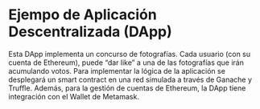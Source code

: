 # Ejempo de Aplicación Descentralizada (DApp)

Esta DApp implementa un concurso de fotografías. Cada usuario (con su cuenta de Ethereum), puede “dar like” a una de las fotografías que irán acumulando votos. Para implementar la lógica de la aplicación se desplegará un smart contract en una red simulada a través de Ganache y Truffle. Además, para la gestión de cuentas de Ethereum, la DApp tiene integración con el Wallet de Metamask.